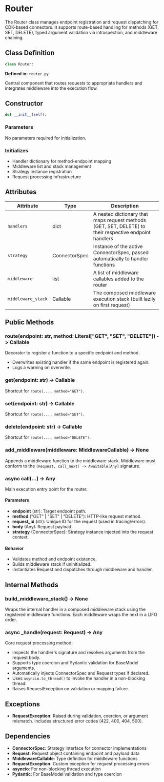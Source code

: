 # Router

The Router class manages endpoint registration and request dispatching for CDK-based connectors. It supports route-based handling for methods (GET, SET, DELETE), typed argument validation via introspection, and middleware chaining.

## Class Definition

```python
class Router:
```

**Defined in:** `router.py`

Central component that routes requests to appropriate handlers and integrates middleware into the execution flow.

## Constructor

```python
def __init__(self):
```

### Parameters

No parameters required for initialization.

### Initializes

- Handler dictionary for method-endpoint mapping
- Middleware list and stack management
- Strategy instance registration
- Request processing infrastructure

## Attributes

| Attribute | Type | Description |
|-----------|------|-------------|
| `handlers` | dict | A nested dictionary that maps request methods (GET, SET, DELETE) to their respective endpoint handlers |
| `strategy` | ConnectorSpec | Instance of the active ConnectorSpec, passed automatically to handler functions |
| `middleware` | list | A list of middleware callables added to the router |
| `middleware_stack` | Callable | The composed middleware execution stack (built lazily on first request) |

## Public Methods

### route(endpoint: str, method: Literal["GET", "SET", "DELETE"]) -> Callable

Decorator to register a function to a specific endpoint and method.

- Overwrites existing handler if the same endpoint is registered again.
- Logs a warning on overwrite.

### get(endpoint: str) -> Callable

Shortcut for `route(..., method="GET")`.

### set(endpoint: str) -> Callable

Shortcut for `route(..., method="SET")`.

### delete(endpoint: str) -> Callable

Shortcut for `route(..., method="DELETE")`.

### add_middleware(middleware: MiddlewareCallable) -> None

Appends a middleware function to the middleware stack. Middleware must conform to the `(Request, call_next) -> Awaitable[Any]` signature.

### async call(...) -> Any

Main execution entry point for the router.

#### Parameters

- **endpoint** (str): Target endpoint path.
- **method** ("GET" | "SET" | "DELETE"): HTTP-like request method.
- **request_id** (str): Unique ID for the request (used in tracing/errors).
- **body** (Any): Request payload.
- **strategy** (ConnectorSpec): Strategy instance injected into the request context.

#### Behavior

- Validates method and endpoint existence.
- Builds middleware stack if uninitialized.
- Instantiates Request and dispatches through middleware and handler.

## Internal Methods

### build_middleware_stack() -> None

Wraps the internal handler in a composed middleware stack using the registered middleware functions. Each middleware wraps the next in a LIFO order.

### async _handle(request: Request) -> Any

Core request processing method:

- Inspects the handler's signature and resolves arguments from the request body.
- Supports type coercion and Pydantic validation for BaseModel arguments.
- Automatically injects ConnectorSpec and Request types if declared.
- Uses `asyncio.to_thread()` to invoke the handler in a non-blocking thread.
- Raises RequestException on validation or mapping failure.

## Exceptions

- **RequestException**: Raised during validation, coercion, or argument mismatch. Includes structured error codes (422, 400, 404, 500).

## Dependencies

- **ConnectorSpec**: Strategy interface for connector implementations
- **Request**: Request object containing endpoint and payload data
- **MiddlewareCallable**: Type definition for middleware functions
- **RequestException**: Custom exception for request processing errors
- **asyncio**: For non-blocking thread execution
- **Pydantic**: For BaseModel validation and type coercion